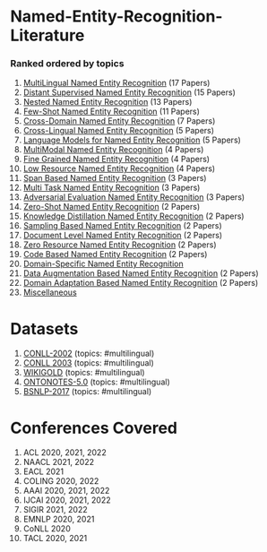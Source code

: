 # Named-Entity-Recognition-Literature  

### Ranked ordered by topics

1. [MultiLingual Named Entity Recognition](https://github.com/kaliaanup/Named-Entity-Recognition-Literature/blob/main/topics/Multilingual_Named_Entity_Recognition.md) (17 Papers)
2. [Distant Supervised Named Entity Recognition](https://github.com/kaliaanup/Named-Entity-Recognition-Literature/blob/main/topics/Distant_Supervised_Named_Entity_Recognition.md) (15 Papers)
3. [Nested Named Entity Recognition](https://github.com/kaliaanup/Named-Entity-Recognition-Literature/blob/main/topics/Nested_Named_Entity_Recognition.md) (13 Papers)
4. [Few-Shot Named Entity Recognition](https://github.com/kaliaanup/Named-Entity-Recognition-Literature/blob/main/topics/Few_Shot_Named_Entity_Recognition.md) (11 Papers)
5. [Cross-Domain Named Entity Recognition](https://github.com/kaliaanup/Named-Entity-Recognition-Literature/blob/main/topics/Cross_Domain_Named_Entity_Recognition.md) (7 Papers)
6. [Cross-Lingual Named Entity Recognition](https://github.com/kaliaanup/Named-Entity-Recognition-Literature/blob/main/topics/Cross_Lingual_Named_Entity_Recognition.md) (5 Papers)
7. [Language Models for Named Entity Recognition](https://github.com/kaliaanup/Named-Entity-Recognition-Literature/blob/main/topics/Language_Models_Named_Entity_Recognition.md) (5 Papers)
8. [MultiModal Named Entity Recognition](https://github.com/kaliaanup/Named-Entity-Recognition-Literature/blob/main/topics/Multimodal_Named_Entity_Recognition.md) (4 Papers)
9. [Fine Grained Named Entity Recognition](https://github.com/kaliaanup/Named-Entity-Recognition-Literature/blob/main/topics/Fine_Grained_Named_Entity_Recognition.md) (4 Papers)
10. [Low Resource Named Entity Recognition](https://github.com/kaliaanup/Named-Entity-Recognition-Literature/blob/main/topics/Low_Resource_Named_Entity_Recognition.md) (4 Papers)
11. [Span Based Named Entity Recognition](https://github.com/kaliaanup/Named-Entity-Recognition-Literature/blob/main/topics/Span_Based_Named_Entity_Recognition.md) (3 Papers)
12. [Multi Task Named Entity Recognition](https://github.com/kaliaanup/Named-Entity-Recognition-Literature/blob/main/topics/Multi_Task_Named_Entity_Recognition.md) (3 Papers)
13. [Adversarial Evaluation Named Entity Recognition](https://github.com/kaliaanup/Named-Entity-Recognition-Literature/blob/main/topics/Adversarial_Named_Entity_Recognition.md) (3 Papers)
14. [Zero-Shot Named Entity Recognition](https://github.com/kaliaanup/Named-Entity-Recognition-Literature/blob/main/topics/Zero_Shot_Named_Entity_Recognition.md) (2 Papers)
15. [Knowledge Distillation Named Entity Recognition](https://github.com/kaliaanup/Named-Entity-Recognition-Literature/blob/main/topics/Knowledge_Distillation_Named_Entity_Recognition.md) (2 Papers)
16. [Sampling Based Named Entity Recognition](https://github.com/kaliaanup/Named-Entity-Recognition-Literature/blob/main/topics/Sampling_Named_Entity_Recognition.md) (2 Papers)
17. [Document Level Named Entity Recognition](https://github.com/kaliaanup/Named-Entity-Recognition-Literature/blob/main/topics/Document_Level_Named_Entity_Recognition.md) (2 Papers)
18. [Zero Resource Named Entity Recognition](https://github.com/kaliaanup/Named-Entity-Recognition-Literature/blob/main/topics/Zero_Resource_Named_Entity_Recognition.md) (2 Papers)
19. [Code Based Named Entity Recognition](https://github.com/kaliaanup/Named-Entity-Recognition-Literature/blob/main/topics/Code_Based_Named_Entity_Recognition.md) (2 Papers)
20. [Domain-Specific Named Entity Recognition](https://github.com/kaliaanup/Named-Entity-Recognition-Literature/blob/main/topics/Domain_Specific_Named_Entity_Recognition.md)
21. [Data Augmentation Based Named Entity Recognition](https://github.com/kaliaanup/Named-Entity-Recognition-Literature/blob/main/topics/Data_Augmentation_Named_Entity_Recognition.md) (2 Papers)
22. [Domain Adaptation Based Named Entity Recognition](https://github.com/kaliaanup/Named-Entity-Recognition-Literature/blob/main/topics/Domain_Adaptation_Named_Entity_Recognition.md) (2 Papers)
23. [Miscellaneous](https://github.com/kaliaanup/Named-Entity-Recognition-Literature/blob/main/Miscellaneous.md)

# Datasets

1. [CONLL-2002](https://github.com/kaliaanup/Named-Entity-Recognition-Literature/tree/main/datasets/CONLL-2002) (topics: #multilingual)
2. [CONLL 2003](https://github.com/kaliaanup/Named-Entity-Recognition-Literature/tree/main/datasets/CONLL-2003) (topics: #multilingual)
3. [WIKIGOLD](https://github.com/kaliaanup/Named-Entity-Recognition-Literature/tree/main/datasets/WIKIGOLD) (topics: #multilingual)
4. [ONTONOTES-5.0](https://github.com/kaliaanup/Named-Entity-Recognition-Literature/tree/main/datasets/ONTONOTES-5.0) (topics: #multilingual)
5. [BSNLP-2017](https://github.com/kaliaanup/Named-Entity-Recognition-Literature/tree/main/datasets/BSNLP-2017) (topics: #multilingual)

# Conferences Covered

1. ACL 2020, 2021, 2022
2. NAACL 2021, 2022
3. EACL 2021
4. COLING 2020, 2022
5. AAAI 2020, 2021, 2022
6. IJCAI 2020, 2021, 2022
7. SIGIR 2021, 2022
8. EMNLP 2020, 2021
9. CoNLL 2020
10. TACL 2020, 2021